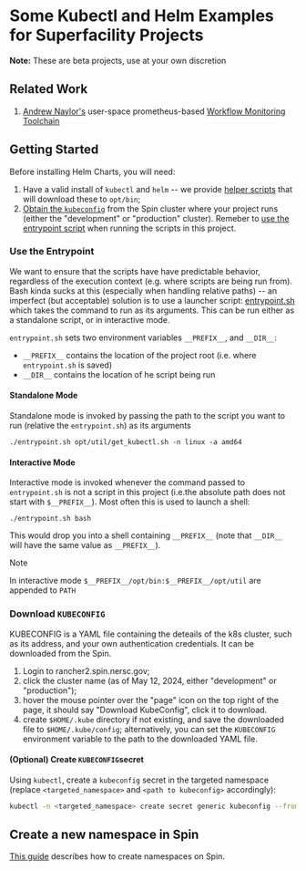 # Some Kubectl and Helm Examples for Superfacility Projects

**Note:** These are beta projects, use at your own discretion

## Related Work

1. [Andrew Naylor's](https://github.com/asnaylor) user-space prometheus-based
   [Workflow Monitoring Toolchain](https://github.com/asnaylor/nersc-metrics-scripts)


## Getting Started

Before installing Helm Charts, you will need:

1. Have a valid install of `kubectl` and `helm` -- we provide [helper
   scripts](opt/util) that will download these to `opt/bin`;
3. [Obtain the `kubeconfig`](#download-KUBECONFIG) from the Spin cluster where
   your project runs (either the "development" or "production" cluster).
Remeber to [use the entrypoint script](#use-the-entrypoint) when running the
scripts in this project.

### Use the Entrypoint

We want to ensure that the scripts have have predictable behavior, regardless of
the execution context (e.g. where scripts are being run from). Bash kinda sucks
at this (especially when handling relative paths) -- an imperfect (but
acceptable) solution is to use a launcher script:
[entrypoint.sh](./entrypoint.sh) which takes the command to run as its
arguments. This can be run either as a standalone script, or in interactive
mode.

`entrypoint.sh` sets two environment variables `__PREFIX__`, and `__DIR__`:
* `__PREFIX__` contains the location of the project root (i.e. where
`entrypoint.sh` is saved)
* `__DIR__` contains the location of he script being run

#### Standalone Mode

Standalone mode is invoked by passing the path to the script you want to run
(relative the `entrypoint.sh`) as its arguments
```
./entrypoint.sh opt/util/get_kubectl.sh -n linux -a amd64 
```

#### Interactive Mode

Interactive mode is invoked whenever the command passed to `entrypoint.sh` is
not a script in this project (i.e.the absolute path does not start with
`$__PREFIX__`). Most often this is used to launch a shell:
```
./entrypoint.sh bash
```
This would drop you into a shell containing `__PREFIX__` (note that `__DIR__`
will have the same value as `__PREFIX__`).

> [!NOTE]
> In interactive mode `$__PREFIX__/opt/bin:$__PREFIX__/opt/util` are appended to
> `PATH`

### Download `KUBECONFIG`

KUBECONFIG is a YAML file containing the deteails of the k8s cluster, such as
its address, and your own authentication credentials. It can be downloaded from
the Spin.

1. Login to rancher2.spin.nersc.gov;
2. click the cluster name (as of May 12, 2024, either "development" or
   "production");
3. hover the mouse pointer over the "page" icon on the top right of the page,
   it should say "Download KubeConfig", click it to download.
4. create `$HOME/.kube` directory if not existing, and save the downloaded file
   to `$HOME/.kube/config`; alternatively, you can set the `KUBECONFIG`
environment variable to the path to the downloaded YAML file.

#### (Optional) Create `KUBECONFIG`secret

Using `kubectl`, create a `kubeconfig` secret in the targeted namespace
(replace `<targeted_namespace>` and `<path to kubeconfig>` accordingly):

```bash
kubectl -n <targeted_namespace> create secret generic kubeconfig --from-file=kubeconfig=<path to kubeconfig>
```

## Create a new namespace in Spin

[This guide](namespace/) describes how to create namespaces on Spin.

